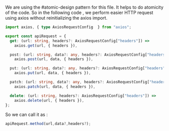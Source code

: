 We are using the #atomic-design pattern  for this file. It helps to do atomicity of the code.
So in the following code , we perform easier HTTP request using axios without reinitializing the axios import. 

```typescript
import axios, { type AxiosRequestConfig  } from "axios";

export const apiRequest = {
  get: (url: string, headers?: AxiosRequestConfig["headers"]) =>
    axios.get(url, { headers }),

  post: (url: string, data?: any, headers?: AxiosRequestConfig["headers"]) =>
    axios.post(url, data, { headers }),

  put: (url: string, data?: any, headers?: AxiosRequestConfig["headers"]) =>
    axios.put(url, data, { headers }),

  patch: (url: string, data?: any, headers?: AxiosRequestConfig["headers"]) =>
    axios.patch(url, data, { headers }),

  delete: (url: string, headers?: AxiosRequestConfig["headers"]) =>
    axios.delete(url, { headers }),
};

```


So we can call it as  :

```typescript
apiRequest.method(url,data?,headers?);
```

